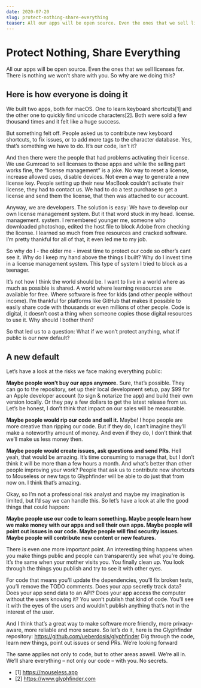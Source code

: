 ```yaml
---
date: 2020-07-20
slug: protect-nothing-share-everything
teaser: All our apps will be open source. Even the ones that we sell licenses for. There is nothing we won’t share with you. So why are we doing this?
---
```


# Protect Nothing, Share Everything

All our apps will be open source. Even the ones that we sell licenses for. There is nothing we won’t share with you. So why are we doing this?

## Here is how everyone is doing it

We built two apps, both for macOS. One to learn keyboard shortcuts[1] and the other one to quickly find unicode characters[2]. Both were sold a few thousand times and it felt like a huge success.

But something felt off. People asked us to contribute new keyboard shortcuts, to fix issues, or to add more tags to the character database. Yes, that’s something we have to do. It’s our code, isn’t it?

And then there were the people that had problems activating their license. We use Gumroad to sell licenses to those apps and while the selling part works fine, the “license management” is a joke. No way to reset a license, increase allowed uses, disable devices. Not even a way to generate a new license key. People setting up their new MacBook couldn’t activate their license, they had to contact us. We had to do a test purchase to get a license and send them the license, that then was attached to our account.

Anyway, we are developers. The solution is easy: We have to develop our own license management system. But it that word stuck in my head. license. management. system. I remembered younger me, someone who downloaded photoshop, edited the host file to block Adobe from checking the license. I learned so much from free resources and cracked software. I’m pretty thankful for all of that, it even led me to my job.

So why do I - the older me - invest time to protect our code so other’s cant see it. Why do I keep my hand above the things I built? Why do I invest time in a license management system. This type of system I tried to block as a teenager.

It’s not how I think the world should be. I want to live in a world where as much as possible is shared. A world where learning ressources are available for free. Where software is free for kids (and other people without income). I’m thankful for platforms like GitHub that makes it possible to easily share code with thousands or even millions of other people. Code is digital, it doesn’t cost a thing when someone copies those digital resources to use it. Why should I bother then?

So that led us to a question: What if we won’t protect anything, what if public is our new default?

## A new default

Let’s have a look at the risks we face making everything public:

**Maybe people won’t buy our apps anymore.** Sure, that’s possible. They can go to the repository, set up their local development setup, pay $99 for an Apple developer account (to sign & notarize the app) and build their own version locally. Or they pay a few dollars to get the latest release from us. Let’s be honest, I don’t think that impact on our sales will be measurable.

**Maybe people would rip our code and sell it.** Maybe! I hope people are more creative than ripping our code. But if they do, I can’t imagine they’ll make a noteworthy amount of money. And even if they do, I don’t think that we’ll make us less money then.

**Maybe people would create issues, ask questions and send PRs**. Hell yeah, that would be amazing. It’s time consuming to manage that, but I don’t think it will be more than a few hours a month. And what’s better than other people improving your work? People that ask us to contribute new shortcuts to Mouseless or new tags to Glyphfinder will be able to do just that from now on. I think that’s amazing.

Okay, so I’m not a professional risk analyst and maybe my imagination is limited, but I’d say we can handle this. So let’s have a look at alle the good things that could happen:

**Maybe people use our code to learn something. Maybe people learn how we make money with our apps and sell their own apps. Maybe people will point out issues in our code. Maybe people will find security issues. Maybe people will contribute new content or new features.**

There is even one more important point. An interesting thing happens when you make things public and people can transparently see what you’re doing. It’s the same when your mother visits you. You finally clean up. You look through the things you publish and try to see it with other eyes.

For code that means you'll update the dependencies, you’ll fix broken tests, you’ll remove the TODO comments. Does your app secretly track data? Does your app send data to an API? Does your app access the computer without the users knowing it? You won’t publish that kind of code. You’ll see it with the eyes of the users and wouldn’t publish anything that’s not in the interest of the user.

And I think that’s a great way to make software more friendly, more privacy-aware, more reliable and more secure. So let’s do it, here is the Glyphfinder repository: https://github.com/ueberdosis/glyphfinder Dig through the code, learn new things, point out issues or send PRs. We’re looking forward

The same applies not only to code, but to other areas aswell. We’re all in. We’ll share everything – not only our code – with you. No secrets.

* [1] https://mouseless.app
* [2] https://www.glyphfinder.com